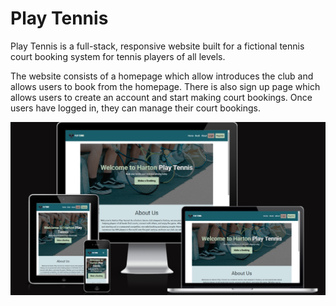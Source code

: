 # Play Tennis

Play Tennis is a full-stack, responsive website built for a fictional tennis court booking system for tennis players of all levels.

The website consists of a homepage which allow introduces the club and allows users to book from the homepage. There is also sign up page which allows users to create an account and start making court bookings. Once users have logged in, they can manage their court bookings.

<p align="center">
  <img src="booking/static/booking/images/responsiveness.png" alt="Website appearance on all devices">
</p>
